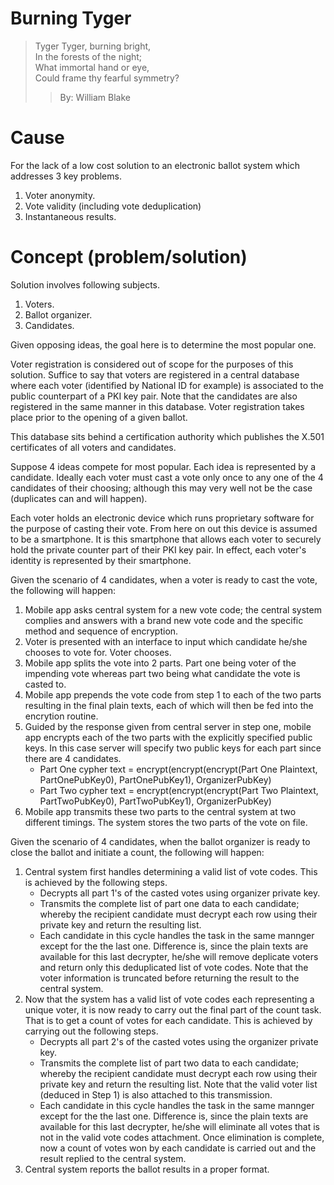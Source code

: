 # Burning Tyger

> Tyger Tyger, burning bright,  
> In the forests of the night;  
> What immortal hand or eye,  
> Could frame thy fearful symmetry?  
> > By: William Blake  

# Cause
For the lack of a low cost solution to an electronic ballot system which addresses 3 key problems.

1. Voter anonymity.
2. Vote validity (including vote deduplication)
3. Instantaneous results.


# Concept (problem/solution)
Solution involves following subjects.

1. Voters.
2. Ballot organizer.
3. Candidates.

Given opposing ideas, the goal here is to determine the most popular one.

Voter registration is considered out of scope for the purposes of this solution. Suffice to say that voters are registered in a central database where each voter (identified by National ID for example) is associated to the public counterpart of a PKI key pair. Note that the candidates are also registered in the same manner in this database. Voter registration takes place prior to the opening of a given ballot.

This database sits behind a certification authority which publishes the X.501 certificates of all voters and candidates.

Suppose 4 ideas compete for most popular. Each idea is represented by a candidate. Ideally each voter must cast a vote only once to any one of the 4 candidates of their choosing; although this may very well not be the case (duplicates can and will happen).

Each voter holds an electronic device which runs proprietary software for the purpose of casting their vote. From here on out this device is assumed to be a smartphone. It is this smartphone that allows each voter to securely hold the private counter part of their PKI key pair. In effect, each voter's identity is represented by their smartphone.

Given the scenario of 4 candidates, when a voter is ready to cast the vote, the following will happen:  

1. Mobile app asks central system for a new vote code; the central system complies and answers with a brand new vote code and the specific method and sequence of encryption.
2. Voter is presented with an interface to input which candidate he/she chooses to vote for. Voter chooses.
3. Mobile app splits the vote into 2 parts. Part one being voter of the impending vote whereas part two being what candidate the vote is casted to.
4. Mobile app prepends the vote code from step 1 to each of the two parts resulting in the final plain texts, each of which will then be fed into the encrytion routine.
5. Guided by the response given from central server in step one, mobile app encrypts each of the two parts with the explicitly specified public keys. In this case server will specify two public keys for each part since there are 4 candidates.
    - Part One cypher text = encrypt(encrypt(encrypt(Part One Plaintext, PartOnePubKey0), PartOnePubKey1), OrganizerPubKey)
    - Part Two cypher text = encrypt(encrypt(encrypt(Part Two Plaintext, PartTwoPubKey0), PartTwoPubKey1), OrganizerPubKey)
6. Mobile app transmits these two parts to the central system at two different timings. The system stores the two parts of the vote on file.

Given the scenario of 4 candidates, when the ballot organizer is ready to close the ballot and initiate a count, the following will happen:  
1. Central system first handles determining a valid list of vote codes. This is achieved by the following steps.  
    - Decrypts all part 1's of the casted votes using organizer private key.
    - Transmits the complete list of part one data to each candidate; whereby the recipient candidate must decrypt each row using their private key and return the resulting list.
    - Each candidate in this cycle handles the task in the same mannger except for the the last one. Difference is, since the plain texts are available for this last decrypter, he/she will remove deplicate voters and return only this deduplicated list of vote codes. Note that the voter information is truncated before returning the result to the central system.
2. Now that the system has a valid list of vote codes each representing a unique voter, it is now ready to carry out the final part of the count task. That is to get a count of votes for each candidate. This is achieved by carrying out the following steps.
    - Decrypts all part 2's of the casted votes using the organizer private key.
    - Transmits the complete list of part two data to each candidate; whereby the recipient candidate must decrypt each row using their private key and return the resulting list. Note that the valid voter list (deduced in Step 1) is also attached to this transmission.
    - Each candidate in this cycle handles the task in the same mannger except for the the last one. Difference is, since the plain texts are available for this last decrypter, he/she will eliminate all votes that is not in the valid vote codes attachment. Once elimination is complete, now a count of votes won by each candidate is carried out and the result replied to the central system.
3. Central system reports the ballot results in a proper format.